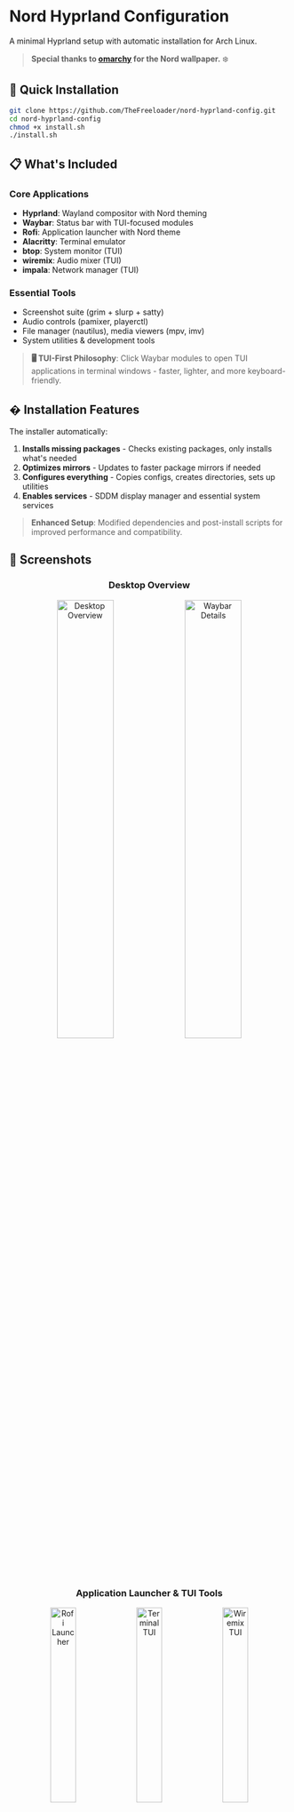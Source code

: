 # Nord Hyprland Configuration

A minimal Hyprland setup with automatic installation for Arch Linux.

> **Special thanks to [omarchy](https://github.com/basecamp/omarchy) for the Nord wallpaper.** ❄️

## 🚀 Quick Installation

```bash
git clone https://github.com/TheFreeloader/nord-hyprland-config.git
cd nord-hyprland-config
chmod +x install.sh
./install.sh
```

## 📋 What's Included

### Core Applications
- **Hyprland**: Wayland compositor with Nord theming
- **Waybar**: Status bar with TUI-focused modules  
- **Rofi**: Application launcher with Nord theme
- **Alacritty**: Terminal emulator
- **btop**: System monitor (TUI)
- **wiremix**: Audio mixer (TUI)
- **impala**: Network manager (TUI)

### Essential Tools
- Screenshot suite (grim + slurp + satty)
- Audio controls (pamixer, playerctl)
- File manager (nautilus), media viewers (mpv, imv)
- System utilities & development tools

> **🖥️ TUI-First Philosophy**: Click Waybar modules to open TUI applications in terminal windows - faster, lighter, and more keyboard-friendly.

## � Installation Features

The installer automatically:
1. **Installs missing packages** - Checks existing packages, only installs what's needed
2. **Optimizes mirrors** - Updates to faster package mirrors if needed
3. **Configures everything** - Copies configs, creates directories, sets up utilities
4. **Enables services** - SDDM display manager and essential system services

> **Enhanced Setup**: Modified dependencies and post-install scripts for improved performance and compatibility.

## 📸 Screenshots

<div align="center">

### Desktop Overview
<img src="screenshots/01-desktop-overview.png" width="45%" alt="Desktop Overview">
<img src="screenshots/02-waybar-details.png" width="45%" alt="Waybar Details">

### Application Launcher & TUI Tools
<img src="screenshots/03-rofi-launcher.png" width="30%" alt="Rofi Launcher">
<img src="screenshots/04-terminal-tui.png" width="30%" alt="Terminal TUI">
<img src="screenshots/05-wiremix-tui.png" width="30%" alt="Wiremix TUI">

*Nord-themed desktop with TUI-focused workflow*

</div>

## ⌨️ Keyboard Shortcuts

### 🚀 Applications
| Key | Action |
|-----|--------|
| `Super + Enter` | Terminal |
| `Super + Space` | App Launcher |
| `Super + F` | File Manager |
| `Super + B` | Browser |

### 🪟 Window Management
| Key | Action |
|-----|--------|
| `Super + W` | Close window |
| `Super + V` | Toggle floating |
| `Super + J` | Toggle split |
| `Super + M` | Exit Hyprland |

### 🔄 Navigation
| Key | Action |
|-----|--------|
| `Super + Arrow Keys` | Move focus |
| `Super + 1-9,0` | Switch workspace |
| `Super + Shift + 1-9,0` | Move window to workspace |
| `Super + Tab` | Next workspace |

### 📷 Screenshots
| Key | Action |
|-----|--------|
| `Print` | Screenshot region |
| `Shift + Print` | Screenshot window |
| `Ctrl + Print` | Screenshot full screen |

### 🎵 Media Controls
| Key | Action |
|-----|--------|
| `Volume Up/Down` | Adjust volume |
| `Mute` | Toggle mute |
| `Brightness Up/Down` | Adjust brightness |
| `Play/Pause` | Media control |

### 🖱️ Mouse
| Action | Result |
|--------|--------|
| `Super + Left Drag` | Move window |
| `Super + Right Drag` | Resize window |
| `Super + Scroll` | Switch workspaces |

## 🎨 Customization

### Wallpapers
```bash
change-wallpaper                    # Random from ~/Pictures/Wallpapers/
change-wallpaper ~/path/to/image    # Specific wallpaper
```

### Screenshots
```bash
screenshot full     # Full screen
screenshot area     # Select area
screenshot window   # Active window
```

## 🔄 Updates & Maintenance

```bash
# Update configuration
cd nord-hyprland-config && git pull && ./install.sh

# Uninstall
./scripts/uninstall.sh
```

## 🙏 Credits

- [omarchy](https://github.com/basecamp/omarchy)
- [Nord Project](https://www.nordtheme.com/)
- [Hyprland](https://hyprland.org/)

---

**Enjoy your minimal Nord Hyprland setup! ❄️**

## ⌨️ Keybindings

All keybindings use **Super (Windows key)** as the main modifier.

### 🚀 Applications
| Key | Action |
|-----|--------|
| `Super + Enter` | Terminal (Alacritty) |
| `Super + Space` | App Launcher (Rofi) |
| `Super + F` | File Manager (Nautilus) |
| `Super + B` | Browser (Google Chrome) |
| `Super + Shift + Space` | Toggle Waybar |

### 🪟 Window Management
| Key | Action |
|-----|--------|
| `Super + W` | Close active window |
| `Super + V` | Toggle floating mode |
| `Super + J` | Toggle window split |
| `Super + P` | Enable pseudo mode |
| `Super + M` | Exit Hyprland |

### 🔄 Navigation
| Key | Action |
|-----|--------|
| `Super + Arrow Keys` | Move focus between windows |
| `Super + 1-9,0` | Switch to workspace 1-10 |
| `Super + Shift + 1-9,0` | Move window to workspace 1-10 |
| `Super + Tab` | Next workspace |
| `Super + Shift + Tab` | Previous workspace |
| `Super + S` | Toggle scratchpad |
| `Super + Shift + S` | Move window to scratchpad |

### 📷 Screenshots
| Key | Action |
|-----|--------|
| `Print` | Screenshot region |
| `Shift + Print` | Screenshot window |
| `Ctrl + Print` | Screenshot full display |

### 🎵 Media & System
| Key | Action |
|-----|--------|
| `Volume Up/Down` | Adjust volume (5%) |
| `Mute` | Toggle audio mute |
| `Mic Mute` | Toggle microphone mute |
| `Brightness Up/Down` | Adjust screen brightness |
| `Media Next/Prev` | Media player controls |
| `Play/Pause` | Toggle media playback |

### 🖱️ Mouse
| Action | Result |
|--------|--------|
| `Super + Left Click + Drag` | Move window |
| `Super + Right Click + Drag` | Resize window |
| `Super + Scroll` | Switch workspaces |

### 💻 Chromebook-Specific Keybindings

| Key | Action |
|-----|--------|
| `Ctrl + Alt + T` | Terminal (Chrome OS style) |
| `Search + L` | Lock screen |
| `Search + F6` | Brightness down |
| `Search + F7` | Brightness up |
| `Search + F8` | Toggle mute |
| `Search + F9` | Volume down |
| `Search + F10` | Volume up |
| `Alt + Tab` | Window switching |
| `Alt + F4` | Close window |
| `Alt + 1-9` | Switch to workspace |
| `Ctrl + F5` | Screenshot (Show Windows key) |
| `Ctrl + Shift + F5` | Partial screenshot |
| `Ctrl + W` | Close window (browser-style) |
| `Ctrl + Shift + T` | New terminal |

> **📝 Note**: On Chromebooks, the Search key functions as the Super/Windows key, and Alt/Search keys are swapped for familiar Chrome OS navigation.

### 🔧 Chromebook Utilities

| Command | Function |
|---------|----------|
| `chromebook-kbd-backlight up` | Increase keyboard backlight |
| `chromebook-kbd-backlight down` | Decrease keyboard backlight |
| `chromebook-kbd-backlight toggle` | Toggle keyboard backlight |

> **💡 Tip**: TUI applications (wiremix, impala, btop) can be accessed by clicking their respective Waybar modules!

## 🙏 Credits

- **[omarchy](https://github.com/basecamp/omarchy)** - For the beautiful Nord wallpaper (`omarchy-nord-1.png`) and Nord theme inspiration
- **[Nord Project](https://www.nordtheme.com/)** - For the amazing Nord color palette
- **[Hyprland](https://hyprland.org/)** - For the fantastic Wayland compositor
- **[vinceliuice](https://github.com/vinceliuice)** - For the Graphite GTK theme
- **Arch Linux Community** - For maintaining the AUR packages used in this setup

## �📄 License

This configuration is provided as-is for personal use. Individual components may have their own licenses.

## 🤝 Contributing

Feel free to submit issues, feature requests, or pull requests to improve this configuration.

---

**Enjoy your beautiful Nord Hyprland setup! ❄️**
